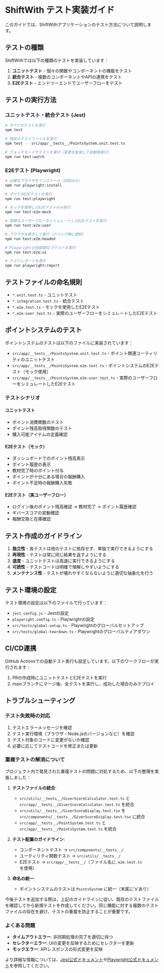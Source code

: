 # ShiftWith テスト実装ガイド

このガイドでは、ShiftWithアプリケーションのテスト方法について説明します。

## テストの種類

ShiftWithでは以下の種類のテストを実装しています：

1. **ユニットテスト** - 個々の関数やコンポーネントの機能をテスト
2. **統合テスト** - 複数のコンポーネントやAPIの連携をテスト
3. **E2Eテスト** - エンドツーエンドでユーザーフローをテスト

## テストの実行方法

### ユニットテスト・統合テスト (Jest)

```bash
# すべてのテストを実行
npm test

# 特定のテストファイルを実行
npm test -- src/app/__tests__/PointsSystem.unit.test.ts

# ウォッチモードでテストを実行（変更を監視して自動再実行）
npm run test:watch
```

### E2Eテスト (Playwright)

```bash
# 必要なブラウザをインストール（初回のみ）
npm run playwright:install

# すべてのE2Eテストを実行
npm run test:playwright

# モックを使用したE2Eテストのみ実行
npm run test:e2e:mock

# 実際のユーザーフローをシミュレートしたE2Eテストを実行
npm run test:e2e:user

# ブラウザを表示して実行（デバッグ時に便利）
npm run test:e2e:headed

# Playwrightの対話型UIでテストを実行
npm run test:e2e:ui

# テストレポートを表示
npm run playwright:report
```

## テストファイルの命名規則

- `*.unit.test.ts` - ユニットテスト
- `*.integration.test.ts` - 統合テスト
- `*.e2e.test.ts` - モックを使用したE2Eテスト
- `*.e2e-user.test.ts` - 実際のユーザーフローをシミュレートしたE2Eテスト

## ポイントシステムのテスト

ポイントシステムのテストは以下のファイルに実装されています：

- `src/app/__tests__/PointsSystem.unit.test.ts` - ポイント関連ユーティリティのユニットテスト
- `src/app/__tests__/PointsSystem.e2e.test.ts` - ポイントシステムのE2Eテスト（モック使用）
- `src/app/__tests__/PointsSystem.e2e-user.test.ts` - 実際のユーザーフローをシミュレートしたE2Eテスト

### テストシナリオ

#### ユニットテスト
- ポイント消費関数のテスト
- ポイント残高取得関数のテスト
- 購入可能アイテムの定義確認

#### E2Eテスト（モック）
- ダッシュボードでのポイント残高表示
- ポイント履歴の表示
- 教材完了時のポイント付与
- ポイントが十分にある場合の報酬購入
- ポイント不足時の報酬購入失敗

#### E2Eテスト（実ユーザーフロー）
- ログイン後のポイント残高確認 → 教材完了 → ポイント履歴確認
- ギバースコアの変動確認
- 報酬交換と在庫確認

## テスト作成のガイドライン

1. **独立性** - 各テストは他のテストに依存せず、単独で実行できるようにする
2. **再現性** - テストは常に同じ結果を返すようにする
3. **速度** - ユニットテストは高速に実行できるようにする
4. **可読性** - テストコードは明確で理解しやすいようにする
5. **メンテナンス性** - テストが壊れやすくならないように適切な抽象化を行う

## テスト環境の設定

テスト環境の設定は以下のファイルで行っています：

- `jest.config.js` - Jestの設定
- `playwright.config.ts` - Playwrightの設定
- `src/tests/global-setup.ts` - Playwrightのグローバルセットアップ
- `src/tests/global-teardown.ts` - Playwrightのグローバルティアダウン

## CI/CD連携

GitHub Actionsでの自動テスト実行も設定しています。以下のワークフローが実行されます：

1. PRの作成時にユニットテストとE2Eテストを実行
2. mainブランチにマージ後、全テストを実行し、成功した場合のみデプロイ

## トラブルシューティング

### テスト失敗時の対応

1. テストエラーメッセージを確認
2. テスト実行環境（ブラウザ・Node.jsのバージョンなど）を確認
3. テスト対象のコードに変更がないか確認
4. 必要に応じてテストコードを修正または更新

### 重複テストの解消について

プロジェクト内で発見された重複テストの問題に対処するため、以下の整理を実施しました：

1. **テストファイルの統合**:
   - `src/utils/__tests__/GiverScoreCalculator.test.ts` と `src/app/__tests__/GiverScoreCalculator.test.ts` を統合
   - `src/utils/__tests__/GiverScoreDisplay.test.tsx` を `src/components/__tests__/GiverScoreDisplay.test.tsx` に統合
   - `src/app/__tests__/PointSystem.test.ts` と `src/app/__tests__/PointsSystem.test.ts` を統合

2. **テスト配置のガイドライン**:
   - コンポーネントテスト → `src/components/__tests__/`
   - ユーティリティ関数テスト → `src/utils/__tests__/`
   - E2Eテスト → `src/app/__tests__/`（ファイル名に`.e2e.test.ts`を使用）

3. **命名の統一**:
   - ポイントシステムのテストは `PointsSystem` に統一（末尾に's'あり）

今後テストを追加する際は、上記のガイドラインに従い、既存のテストファイルを確認してから新規テストを作成してください。同じ機能に対する複数のテストファイルの存在を避け、テストの重複を防止することが重要です。

### よくある問題

- **タイムアウトエラー**: 非同期処理の完了を適切に待つ
- **セレクターエラー**: UIの変更を反映するためにセレクターを更新
- **モックエラー**: APIレスポンスの形式変更を反映

より詳細な情報については、[Jest公式ドキュメント](https://jestjs.io/docs/getting-started)や[Playwright公式ドキュメント](https://playwright.dev/docs/intro)を参照してください。 